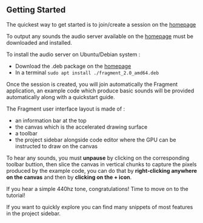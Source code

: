 ## Getting Started

The quickest way to get started is to join/create a session on the [homepage](https://www.fsynth.com)

To output any sounds the audio server available on the [homepage](https://www.fsynth.com) must be downloaded and installed.

To install the audio server on Ubuntu/Debian system :

- Download the .deb package on the [homepage](https://www.fsynth.com)
- In a terminal `sudo apt install ./fragment_2.0_amd64.deb`

Once the session is created, you will join automatically the Fragment application, an example code which produce basic sounds will be provided automatically along with a quickstart guide.

The Fragment user interface layout is made of :

- an information bar at the top
- the canvas which is the accelerated drawing surface
- a toolbar
- the project sidebar alongside code editor where the GPU can be instructed to draw on the canvas

To hear any sounds, you must **unpause** by clicking on the corresponding toolbar buttion, then slice the canvas in vertical chunks to capture the pixels produced by the example code, you can do that by **right-clicking anywhere on the canvas** and then by **clicking on the + icon**.

If you hear a simple 440hz tone, congratulations! Time to move on to the tutorial!

If you want to quickly explore you can find many snippets of most features in the project sidebar.